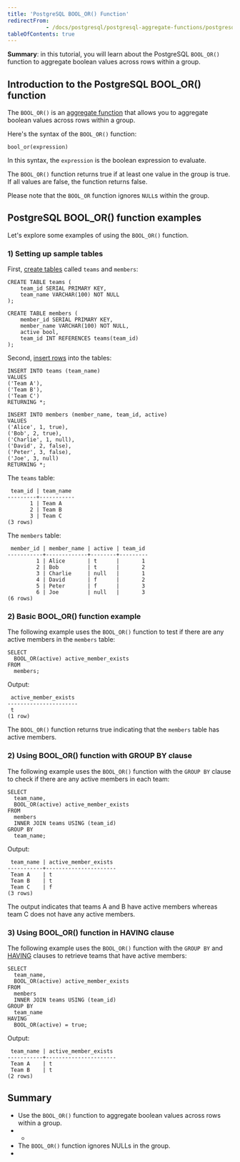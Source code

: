 ```yaml
---
title: 'PostgreSQL BOOL_OR() Function'
redirectFrom: 
            - /docs/postgresql/postgresql-aggregate-functions/postgresql-bool_or/
tableOfContents: true
---
```


**Summary**: in this tutorial, you will learn about the PostgreSQL `BOOL_OR()` function to aggregate boolean values across rows within a group.



## Introduction to the PostgreSQL BOOL_OR() function



The `BOOL_OR()` is an [aggregate function](https://www.postgresqltutorial.com/postgresql-aggregate-functions/) that allows you to aggregate boolean values across rows within a group.



Here's the syntax of the `BOOL_OR()` function:



```
bool_or(expression)
```



In this syntax, the `expression` is the boolean expression to evaluate.



The `BOOL_OR()` function returns true if at least one value in the group is true. If all values are false, the function returns false.



Please note that the `BOOL_OR` function ignores `NULL`s within the group.



## PostgreSQL BOOL_OR() function examples



Let's explore some examples of using the `BOOL_OR()` function.



### 1) Setting up sample tables



First, [create tables](/docs/postgresql/postgresql-create-table) called `teams` and `members`:



```
CREATE TABLE teams (
    team_id SERIAL PRIMARY KEY,
    team_name VARCHAR(100) NOT NULL
);

CREATE TABLE members (
    member_id SERIAL PRIMARY KEY,
    member_name VARCHAR(100) NOT NULL,
    active bool,
    team_id INT REFERENCES teams(team_id)
);
```



Second, [insert rows](/docs/postgresql/postgresql-insert-multiple-rows) into the tables:



```
INSERT INTO teams (team_name)
VALUES
('Team A'),
('Team B'),
('Team C')
RETURNING *;

INSERT INTO members (member_name, team_id, active)
VALUES
('Alice', 1, true),
('Bob', 2, true),
('Charlie', 1, null),
('David', 2, false),
('Peter', 3, false),
('Joe', 3, null)
RETURNING *;
```



The `teams` table:



```
 team_id | team_name
---------+-----------
       1 | Team A
       2 | Team B
       3 | Team C
(3 rows)
```



The `members` table:



```
 member_id | member_name | active | team_id
-----------+-------------+--------+---------
         1 | Alice       | t      |       1
         2 | Bob         | t      |       2
         3 | Charlie     | null   |       1
         4 | David       | f      |       2
         5 | Peter       | f      |       3
         6 | Joe         | null   |       3
(6 rows)
```



### 2) Basic BOOL_OR() function example



The following example uses the `BOOL_OR()` function to test if there are any active members in the `members` table:



```
SELECT
  BOOL_OR(active) active_member_exists
FROM
  members;
```



Output:



```
 active_member_exists
----------------------
 t
(1 row)
```



The `BOOL_OR()` function returns true indicating that the `members` table has active members.



### 2) Using BOOL_OR() function with GROUP BY clause



The following example uses the `BOOL_OR()` function with the `GROUP BY` clause to check if there are any active members in each team:



```
SELECT
  team_name,
  BOOL_OR(active) active_member_exists
FROM
  members
  INNER JOIN teams USING (team_id)
GROUP BY
  team_name;
```



Output:



```
 team_name | active_member_exists
-----------+----------------------
 Team A    | t
 Team B    | t
 Team C    | f
(3 rows)
```



The output indicates that teams A and B have active members whereas team C does not have any active members.



### 3) Using BOOL_OR() function in HAVING clause



The following example uses the `BOOL_OR()` function with the `GROUP BY` and [HAVING](/docs/postgresql/postgresql-having) clauses to retrieve teams that have active members:



```
SELECT
  team_name,
  BOOL_OR(active) active_member_exists
FROM
  members
  INNER JOIN teams USING (team_id)
GROUP BY
  team_name
HAVING
  BOOL_OR(active) = true;
```



Output:



```
 team_name | active_member_exists
-----------+----------------------
 Team A    | t
 Team B    | t
(2 rows)
```



## Summary



- Use the `BOOL_OR()` function to aggregate boolean values across rows within a group.
- -
- The `BOOL_OR()` function ignores NULLs in the group.
- 
